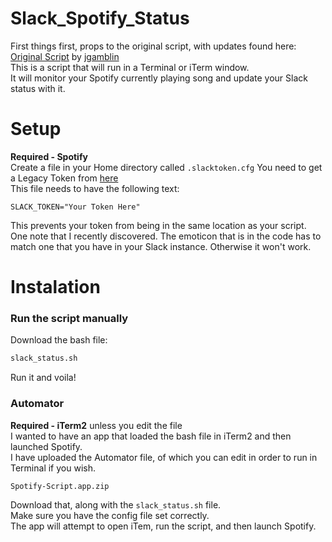 # Slack_Spotify_Status
First things first, props to the original script, with updates found here:
[Original Script](https://gist.github.com/jgamblin/9701ed50398d138c65ead316b5d11b26) by [jgamblin](https://gist.github.com/jgamblin)  
This is a script that will run in a Terminal or iTerm window.  
It will monitor your Spotify currently playing song and update your Slack status with it.

# Setup
**Required - Spotify**  
Create a file in your Home directory called `.slacktoken.cfg`
You need to get a Legacy Token from [here](https://api.slack.com/custom-integrations/legacy-tokens)  
This file needs to have the following text:
```
SLACK_TOKEN="Your Token Here"
```
This prevents your token from being in the same location as your script. 
One note that I recently discovered. The emoticon that is in the code has to match one that you have in your Slack instance. Otherwise it won't work. 

# Instalation
### Run the script manually
Download the bash file:
```sh
slack_status.sh
```
Run it and voila!

### Automator
**Required - iTerm2** unless you edit the file  
I wanted to have an app that loaded the bash file in iTerm2 and then launched Spotify.  
I have uploaded the Automator file, of which you can edit in order to run in Terminal if you wish.
```
Spotify-Script.app.zip
```
Download that, along with the `slack_status.sh` file.  
Make sure you have the config file set correctly.  
The app will attempt to open iTem, run the script, and then launch Spotify. 